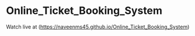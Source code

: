 # Online_Ticket_Booking_System

Watch live at (https://naveenms45.github.io/Online_Ticket_Booking_System)
